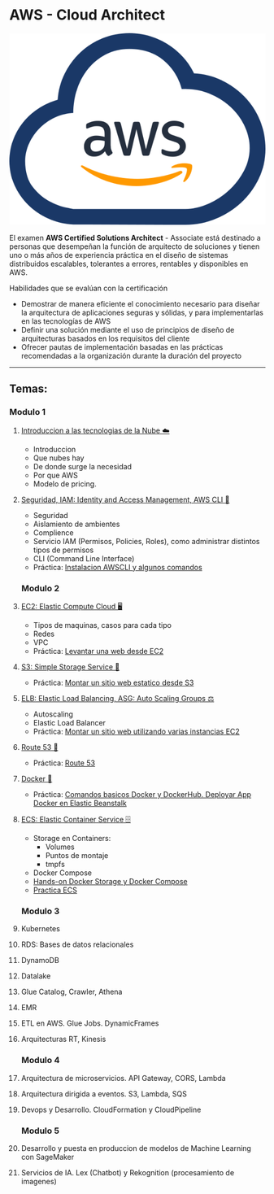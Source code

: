 # AWS - Cloud Architect

![aws](resources/images/awscloud.svg)

El examen **AWS Certified Solutions Architect** - Associate está destinado a personas que desempeñan la función de arquitecto de soluciones y tienen uno o más años de experiencia práctica en el diseño de sistemas distribuidos escalables, tolerantes a errores, rentables y disponibles en AWS.

Habilidades que se evalúan con la certificación
- Demostrar de manera eficiente el conocimiento necesario para diseñar la arquitectura de aplicaciones seguras y sólidas, y para implementarlas en las tecnologías de AWS
- Definir una solución mediante el uso de principios de diseño de arquitecturas basados en los requisitos del cliente
- Ofrecer pautas de implementación basadas en las prácticas recomendadas a la organización durante la duración del proyecto

---
## Temas:
### Modulo 1
1. [Introduccion a las tecnologias de la Nube ☁️](01-Introduccion-Cloud/01-Intro.md) 
    - Introduccion
    - Que nubes hay
    - De donde surge la necesidad
    - Por que AWS
    - Modelo de pricing.

2. [Seguridad, IAM: Identity and Access Management, AWS CLI 👮](02-IAM-AWSCLI/02-Seguridad-IAM-CLI.md)
    - Seguridad
    - Aislamiento de ambientes
    - Complience
    - Servicio IAM (Permisos, Policies, Roles), como administrar distintos tipos de permisos
    - CLI (Command Line Interface)
    - Práctica: [Instalacion AWSCLI y algunos comandos](02-IAM-AWSCLI/2-practica-iam-awscli.md)

    ### Modulo 2
3. [EC2: Elastic Compute Cloud 🖥️](03-EC2/03-EC2.md)
    - Tipos de maquinas, casos para cada tipo
    - Redes
    - VPC
    - Práctica: [Levantar una web desde EC2](03-EC2/3-practica-EC2.pdf)

4. [S3: Simple Storage Service 🧳️](04-S3/04-S3.md)
    - Práctica: [Montar un sitio web estatico desde S3](04-S3/4-practica-S3.md)
    
5. [ELB: Elastic Load Balancing, ASG: Auto Scaling Groups ⚖️](05-ELB/05-ELB-ASG.md)
    - Autoscaling
    - Elastic Load Balancer
    - Práctica: [Montar un sitio web utilizando varias instancias EC2](05-ELB/5-practica-ELB.md)

6. [Route 53 📛](06-Route53/06-Route53.md)
    - Práctica: [Route 53](06-Route53/6-practica-Route53.md)

7. [Docker 🐳](07-Docker/07-Docker.md)
    - Práctica: [Comandos basicos Docker y DockerHub. Deployar App Docker en Elastic Beanstalk](07-Docker/docker.ipynb)

8. [ECS: Elastic Container Service 🗄](08-ECS/08-ECS.md)
    - Storage en Containers:
        - Volumes
        - Puntos de montaje
        - tmpfs
    - Docker Compose
    - [Hands-on Docker Storage y Docker Compose](08-ECS/Storage%20&%20Compose.ipynb)
    - [Practica ECS](08-ECS/ECS.ipynb)

    ### Modulo 3
9. Kubernetes
10. RDS: Bases de datos relacionales
11. DynamoDB
12. Datalake
13. Glue Catalog, Crawler, Athena
14. EMR
15. ETL en AWS. Glue Jobs. DynamicFrames
16. Arquitecturas RT, Kinesis 

    ### Modulo 4
17. Arquitectura de microservicios. API Gateway, CORS, Lambda
18. Arquitectura dirigida a eventos. S3, Lambda, SQS
19. Devops y Desarrollo. CloudFormation y CloudPipeline

    ### Modulo 5
20. Desarrollo y puesta en produccion de modelos de Machine Learning con SageMaker
21. Servicios de IA. Lex (Chatbot) y Rekognition (procesamiento de imagenes)